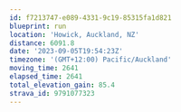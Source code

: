 ```yaml
---
id: f7213747-e089-4331-9c19-85315fa1d821
blueprint: run
location: 'Howick, Auckland, NZ'
distance: 6091.8
date: '2023-09-05T19:54:23Z'
timezone: '(GMT+12:00) Pacific/Auckland'
moving_time: 2641
elapsed_time: 2641
total_elevation_gain: 85.4
strava_id: 9791077323
---
```

